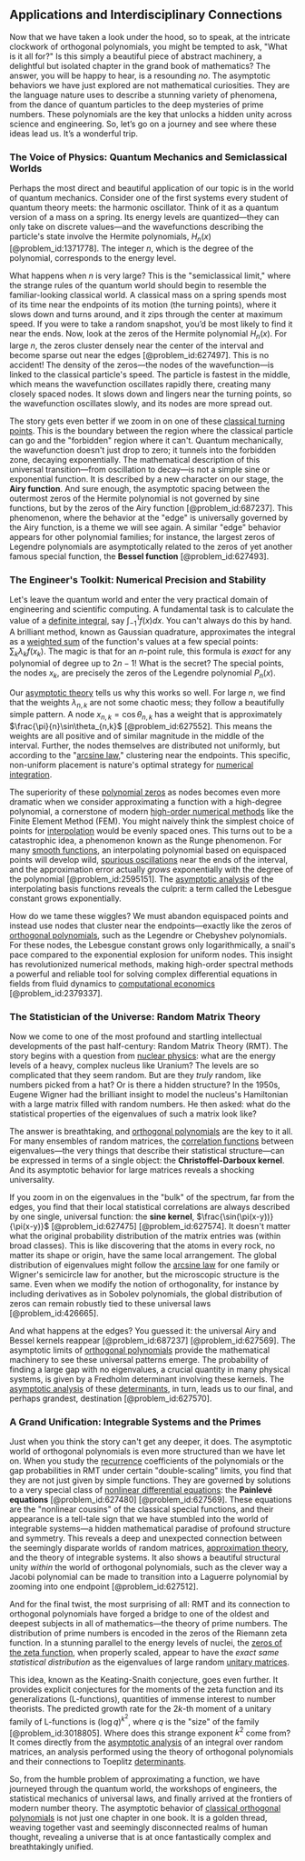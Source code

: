 ## Applications and Interdisciplinary Connections

Now that we have taken a look under the hood, so to speak, at the intricate clockwork of orthogonal polynomials, you might be tempted to ask, "What is it all for?" Is this simply a beautiful piece of abstract machinery, a delightful but isolated chapter in the grand book of mathematics? The answer, you will be happy to hear, is a resounding *no*. The asymptotic behaviors we have just explored are not mathematical curiosities. They are the language nature uses to describe a stunning variety of phenomena, from the dance of quantum particles to the deep mysteries of prime numbers. These polynomials are the key that unlocks a hidden unity across science and engineering. So, let’s go on a journey and see where these ideas lead us. It’s a wonderful trip.

### The Voice of Physics: Quantum Mechanics and Semiclassical Worlds

Perhaps the most direct and beautiful application of our topic is in the world of quantum mechanics. Consider one of the first systems every student of quantum theory meets: the harmonic oscillator. Think of it as a quantum version of a mass on a spring. Its energy levels are quantized—they can only take on discrete values—and the wavefunctions describing the particle's state involve the Hermite polynomials, $H_n(x)$ [@problem_id:1371778]. The integer $n$, which is the degree of the polynomial, corresponds to the energy level.

What happens when $n$ is very large? This is the "semiclassical limit," where the strange rules of the quantum world should begin to resemble the familiar-looking classical world. A classical mass on a spring spends most of its time near the endpoints of its motion (the turning points), where it slows down and turns around, and it zips through the center at maximum speed. If you were to take a random snapshot, you’d be most likely to find it near the ends. Now, look at the zeros of the Hermite polynomial $H_n(x)$. For large $n$, the zeros cluster densely near the center of the interval and become sparse out near the edges [@problem_id:627497]. This is no accident! The density of the zeros—the nodes of the wavefunction—is linked to the classical particle's speed. The particle is fastest in the middle, which means the wavefunction oscillates rapidly there, creating many closely spaced nodes. It slows down and lingers near the turning points, so the wavefunction oscillates slowly, and its nodes are more spread out.

The story gets even better if we zoom in on one of these [classical turning points](@article_id:155063). This is the boundary between the region where the classical particle can go and the "forbidden" region where it can't. Quantum mechanically, the wavefunction doesn't just drop to zero; it tunnels into the forbidden zone, decaying exponentially. The mathematical description of this universal transition—from oscillation to decay—is not a simple sine or exponential function. It is described by a new character on our stage, the **Airy function**. And sure enough, the asymptotic spacing between the outermost zeros of the Hermite polynomial is not governed by sine functions, but by the zeros of the Airy function [@problem_id:687237]. This phenomenon, where the behavior at the "edge" is universally governed by the Airy function, is a theme we will see again. A similar "edge" behavior appears for other polynomial families; for instance, the largest zeros of Legendre polynomials are asymptotically related to the zeros of yet another famous special function, the **Bessel function** [@problem_id:627493].

### The Engineer's Toolkit: Numerical Precision and Stability

Let's leave the quantum world and enter the very practical domain of engineering and scientific computing. A fundamental task is to calculate the value of a [definite integral](@article_id:141999), say $\int_{-1}^1 f(x)dx$. You can't always do this by hand. A brilliant method, known as Gaussian quadrature, approximates the integral as a [weighted sum](@article_id:159475) of the function's values at a few special points: $\sum_k \lambda_k f(x_k)$. The magic is that for an $n$-point rule, this formula is *exact* for any polynomial of degree up to $2n-1$! What is the secret? The special points, the nodes $x_k$, are precisely the zeros of the Legendre polynomial $P_n(x)$.

Our [asymptotic theory](@article_id:162137) tells us why this works so well. For large $n$, we find that the weights $\lambda_{n,k}$ are not some chaotic mess; they follow a beautifully simple pattern. A node $x_{n,k} = \cos\theta_{n,k}$ has a weight that is approximately $\frac{\pi}{n}\sin\theta_{n,k}$ [@problem_id:627552]. This means the weights are all positive and of similar magnitude in the middle of the interval. Further, the nodes themselves are distributed not uniformly, but according to the "[arcsine law](@article_id:267840)," clustering near the endpoints. This specific, non-uniform placement is nature's optimal strategy for [numerical integration](@article_id:142059).

The superiority of these [polynomial zeros](@article_id:163755) as nodes becomes even more dramatic when we consider approximating a function with a high-degree polynomial, a cornerstone of modern [high-order numerical methods](@article_id:142107) like the Finite Element Method (FEM). You might naively think the simplest choice of points for [interpolation](@article_id:275553) would be evenly spaced ones. This turns out to be a catastrophic idea, a phenomenon known as the Runge phenomenon. For many [smooth functions](@article_id:138448), an interpolating polynomial based on equispaced points will develop wild, [spurious oscillations](@article_id:151910) near the ends of the interval, and the approximation error actually *grows* exponentially with the degree of the polynomial [@problem_id:2595151]. The [asymptotic analysis](@article_id:159922) of the interpolating basis functions reveals the culprit: a term called the Lebesgue constant grows exponentially.

How do we tame these wiggles? We must abandon equispaced points and instead use nodes that cluster near the endpoints—exactly like the zeros of [orthogonal polynomials](@article_id:146424), such as the Legendre or Chebyshev polynomials. For these nodes, the Lebesgue constant grows only logarithmically, a snail's pace compared to the exponential explosion for uniform nodes. This insight has revolutionized numerical methods, making high-order spectral methods a powerful and reliable tool for solving complex differential equations in fields from fluid dynamics to [computational economics](@article_id:140429) [@problem_id:2379337].

### The Statistician of the Universe: Random Matrix Theory

Now we come to one of the most profound and startling intellectual developments of the past half-century: Random Matrix Theory (RMT). The story begins with a question from [nuclear physics](@article_id:136167): what are the energy levels of a heavy, complex nucleus like Uranium? The levels are so complicated that they seem random. But are they *truly* random, like numbers picked from a hat? Or is there a hidden structure? In the 1950s, Eugene Wigner had the brilliant insight to model the nucleus's Hamiltonian with a large matrix filled with random numbers. He then asked: what do the statistical properties of the eigenvalues of such a matrix look like?

The answer is breathtaking, and [orthogonal polynomials](@article_id:146424) are the key to it all. For many ensembles of random matrices, the [correlation functions](@article_id:146345) between eigenvalues—the very things that describe their statistical structure—can be expressed in terms of a single object: the **Christoffel-Darboux kernel**. And its asymptotic behavior for large matrices reveals a shocking universality.

If you zoom in on the eigenvalues in the "bulk" of the spectrum, far from the edges, you find that their local statistical correlations are always described by one single, universal function: the **sine kernel**, $\frac{\sin(\pi(x-y))}{\pi(x-y)}$ [@problem_id:627475] [@problem_id:627574]. It doesn't matter what the original probability distribution of the matrix entries was (within broad classes). This is like discovering that the atoms in every rock, no matter its shape or origin, have the same local arrangement. The global distribution of eigenvalues might follow the [arcsine law](@article_id:267840) for one family or Wigner's semicircle law for another, but the microscopic structure is the same. Even when we modify the notion of orthogonality, for instance by including derivatives as in Sobolev polynomials, the global distribution of zeros can remain robustly tied to these universal laws [@problem_id:426665].

And what happens at the edges? You guessed it: the universal Airy and Bessel kernels reappear [@problem_id:687237] [@problem_id:627569]. The asymptotic limits of [orthogonal polynomials](@article_id:146424) provide the mathematical machinery to see these universal patterns emerge. The probability of finding a large gap with no eigenvalues, a crucial quantity in many physical systems, is given by a Fredholm determinant involving these kernels. The [asymptotic analysis](@article_id:159922) of these [determinants](@article_id:276099), in turn, leads us to our final, and perhaps grandest, destination [@problem_id:627570].

### A Grand Unification: Integrable Systems and the Primes

Just when you think the story can't get any deeper, it does. The asymptotic world of orthogonal polynomials is even more structured than we have let on. When you study the [recurrence](@article_id:260818) coefficients of the polynomials or the gap probabilities in RMT under certain "double-scaling" limits, you find that they are not just given by simple functions. They are governed by solutions to a very special class of [nonlinear differential equations](@article_id:164203): the **Painlevé equations** [@problem_id:627480] [@problem_id:627569]. These equations are the "nonlinear cousins" of the classical special functions, and their appearance is a tell-tale sign that we have stumbled into the world of integrable systems—a hidden mathematical paradise of profound structure and symmetry. This reveals a deep and unexpected connection between the seemingly disparate worlds of random matrices, [approximation theory](@article_id:138042), and the theory of integrable systems. It also shows a beautiful structural unity *within* the world of orthogonal polynomials, such as the clever way a Jacobi polynomial can be made to transition into a Laguerre polynomial by zooming into one endpoint [@problem_id:627512].

And for the final twist, the most surprising of all: RMT and its connection to orthogonal polynomials have forged a bridge to one of the oldest and deepest subjects in all of mathematics—the theory of prime numbers. The distribution of prime numbers is encoded in the zeros of the Riemann zeta function. In a stunning parallel to the energy levels of nuclei, the [zeros of the zeta function](@article_id:196411), when properly scaled, appear to have the *exact same statistical distribution* as the eigenvalues of large random [unitary matrices](@article_id:199883).

This idea, known as the Keating-Snaith conjecture, goes even further. It provides explicit conjectures for the moments of the zeta function and its generalizations (L-functions), quantities of immense interest to number theorists. The predicted growth rate for the $2k$-th moment of a unitary family of L-functions is $(\log q)^{k^2}$, where $q$ is the "size" of the family [@problem_id:3018805]. Where does this strange exponent $k^2$ come from? It comes directly from the [asymptotic analysis](@article_id:159922) of an integral over random matrices, an analysis performed using the theory of orthogonal polynomials and their connections to Toeplitz [determinants](@article_id:276099).

So, from the humble problem of approximating a function, we have journeyed through the quantum world, the workshops of engineers, the statistical mechanics of universal laws, and finally arrived at the frontiers of modern number theory. The asymptotic behavior of [classical orthogonal polynomials](@article_id:192232) is not just one chapter in one book. It is a golden thread, weaving together vast and seemingly disconnected realms of human thought, revealing a universe that is at once fantastically complex and breathtakingly unified.